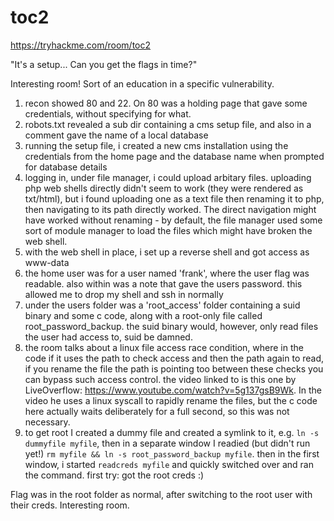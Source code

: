 # toc2

https://tryhackme.com/room/toc2

"It's a setup... Can you get the flags in time?"

Interesting room! Sort of an education in a specific vulnerability.

1. recon showed 80 and 22. On 80 was a holding page that gave some credentials, without specifying for what.
2. robots.txt revealed a sub dir containing a cms setup file, and also in a comment gave the name of a local database
3. running the setup file, i created a new cms installation using the credentials from the home page and the database name when prompted for database details
4. logging in, under file manager, i could upload arbitary files. uploading php web shells directly didn't seem to work (they were rendered as txt/html), but i found uploading one as a text file then renaming it to php, then navigating to its path directly worked. The direct navigation might have worked without renaming - by default, the file manager used some sort of module manager to load the files which might have broken the web shell.
5. with the web shell in place, i set up a reverse shell and got access as www-data
6. the home user was for a user named 'frank', where the user flag was readable. also within was a note that gave the users password. this allowed me to drop my shell and ssh in normally
7. under the users folder was a 'root_access' folder containing a suid binary and some c code, along with a root-only file called root_password_backup. the suid binary would, however, only read files the user had access to, suid be damned.
8. the room talks about a linux file access race condition, where in the code if it uses the path to check access and then the path again to read, if you rename the file the path is pointing too between these checks you can bypass such access control. the video linked to is this one by LiveOverflow: https://www.youtube.com/watch?v=5g137gsB9Wk. In the video he uses a linux syscall to rapidly rename the files, but the c code here actually waits deliberately for a full second, so this was not necessary.
9. to get root I created a dummy file and created a symlink to it, e.g. `ln -s dummyfile myfile`, then in a separate window I readied (but didn't run yet!) `rm myfile && ln -s root_password_backup myfile`. then in the first window, i started `readcreds myfile` and quickly switched over and ran the command. first try: got the root creds :)

Flag was in the root folder as normal, after switching to the root user with their creds. Interesting room.
